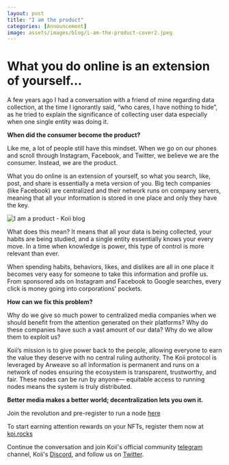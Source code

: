 ```yaml
---
layout: post
title: "I am the product"
categories: [Announcement]
image: assets/images/blog/i-am-the-product-cover2.jpeg
---
```


# What you do online is an extension of yourself...

A few years ago I had a conversation with a friend of mine regarding data collection, at the time I ignorantly said, “who cares, I have nothing to hide”, as he tried to explain the significance of collecting user data especially when one single entity was doing it.

**When did the consumer become the product?**

Like me, a lot of people still have this mindset. When we go on our phones and scroll through Instagram, Facebook, and Twitter, we believe we are the consumer. Instead, we are the product.

What you do online is an extension of yourself, so what you search, like, post, and share is essentially a meta version of you. Big tech companies (like Facebook) are centralized and their network runs on company servers, meaning that all your information is stored in one place and only they have the key.

![I am a product - Koii blog](assets/images/blog/I-am-the-product-image2.jpeg)

What does this mean? It means that all your data is being collected, your habits are being studied, and a single entity essentially knows your every move. In a time when knowledge is power, this type of control is more relevant than ever.

When spending habits, behaviors, likes, and dislikes are all in one place it becomes very easy for someone to take this information and profile us. From sponsored ads on Instagram and Facebook to Google searches, every click is money going into corporations' pockets.

**How can we fix this problem?**

Why do we give so much power to centralized media companies when we should benefit from the attention generated on their platforms? Why do these companies have such a vast amount of our data? Why do we allow them to exploit us?

Koii’s mission is to give power back to the people, allowing everyone to earn the value they deserve with no central ruling authority. The Koii protocol is leveraged by Arweave so all information is permanent and runs on a network of nodes ensuring the ecosystem is transparent, trustworthy, and fair. These nodes can be run by anyone— equitable access to running nodes means the system is truly distributed.

**Better media makes a better world; decentralization lets you own it.**

Join the revolution and pre-register to run a node [here](https://docs.google.com/forms/d/e/1FAIpQLSduDTdxD3dDOvcbIcKlG7JWOsnDFVZFdLy0J38q_OOzUC3okA/viewform)

To start earning attention rewards on your NFTs, register them now at [koi.rocks](https://koi.rocks/contents)

Continue the conversation and join Koii's official community [telegram](https://t.me/joinchat/OEHs_8T9-8ZhZmU5) channel, Koii's [Discord](https://discord.gg/koii-network), and follow us on [Twitter](https://twitter.com/open_koi).
